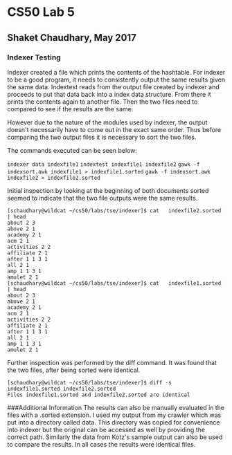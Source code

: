 # CS50 Lab 5
## Shaket Chaudhary, May 2017

### Indexer Testing

Indexer created a file which prints the contents of the hashtable. For indexer
to be a good program, it needs to consistently output the same results given
the same data. Indextest reads from the output file created by indexer and
proceeds to put that data back into a index data structure. From there it
prints the contents again to another file. Then the two files need to compared
to see if the results are the same.

However due to the nature of the modules used by indexer, the output doesn't
necessarily have to come out in the exact same order. Thus before comparing the
two output files it is necessary to sort the two files. 

The commands executed can be seen below:

`indexer data indexfile1`
`indextest indexfile1 indexfile2`
`gawk -f indexsort.awk indexfile1 > indexfile1.sorted`
`gawk -f indexsort.awk indexfile2 > indexfile2.sorted`	

Initial inspection by looking at the beginning of both documents sorted seemed
to indicate that the two file outputs were the same results.

	[schaudhary@wildcat ~/cs50/labs/tse/indexer]$ cat 	indexfile2.sorted | head
	about 2 3
	above 2 1
	academy 2 1
	acm 2 1
	activities 2 2
	affiliate 2 1
	after 1 1 3 1
	all 2 1
	amp 1 1 3 1
	amulet 2 1
	[schaudhary@wildcat ~/cs50/labs/tse/indexer]$ cat 	indexfile1.sorted | head
	about 2 3
	above 2 1
	academy 2 1
	acm 2 1
	activities 2 2
	affiliate 2 1
	after 1 1 3 1
	all 2 1
	amp 1 1 3 1
	amulet 2 1
	
Further inspection was performed by the diff command. It was found that the two
files, after being sorted were identical.

	[schaudhary@wildcat ~/cs50/labs/tse/indexer]$ diff -s indexfile1.sorted indexfile2.sorted
	Files indexfile1.sorted and indexfile2.sorted are identical

###Additional Information
The results can also be manually evaluated in the files with a .sorted
extension. I used my output from my crawler which was put into a directory
called data. This directory was copied for convenience into indexer but the
original can be accessed as well by providing the correct path. Similarly the
data from Kotz's sample output can also be used to compare the results. In all
cases the results were identical files.
